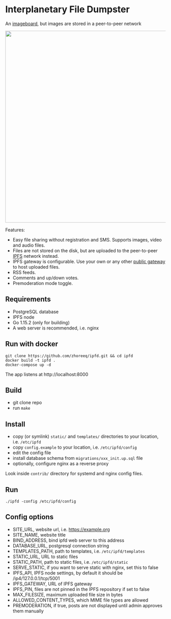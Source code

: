 # Interplanetary File Dumpster

An [imageboard](https://en.wikipedia.org/wiki/Imageboard), but images are stored in a peer-to-peer network

<img src="https://raw.githubusercontent.com/zhoreeq/ipfd/master/contrib/screenshot.jpeg" height=600>

Features:

- Easy file sharing without registration and SMS. Supports images, video and audio files.
- Files are not stored on the disk, but are uploaded to the peer-to-peer [IPFS](https://ipfs.io) network instead.
- IPFS gateway is configurable. Use your own or any other [public gateway](https://ipfs.github.io/public-gateway-checker/) to host uploaded files.
- RSS feeds.
- Comments and up/down votes.
- Premoderation mode toggle.

## Requirements

- PostgreSQL database
- IPFS node
- Go 1.15.2 (only for building)
- A web server is recommended, i.e. nginx

## Run with docker

```
git clone https://github.com/zhoreeq/ipfd.git && cd ipfd
docker build -t ipfd .
docker-compose up -d
```

The app listens at http://localhost:8000

## Build

- git clone repo
- run `make`

## Install

- copy (or symlink) `static/` and `templates/` directories to your location, i.e. `/etc/ipfd`
- copy `config.example` to your location, i.e. `/etc/ipfd/config`
- edit the config file
- install database schema from `migrations/xxx_init.up.sql` file
- optionally, configure nginx as a reverse proxy

Look inside `contrib/` directory for systemd and nginx config files. 

## Run

`./ipfd -config /etc/ipfd/config`

## Config options

- SITE\_URL, website url, i.e. https://example.org
- SITE\_NAME, website title
- BIND\_ADDRESS, bind ipfd web server to this address
- DATABASE\_URL, postgresql connection string
- TEMPLATES\_PATH, path to templates, i.e. `/etc/ipfd/templates`
- STATIC\_URL, URL to static files
- STATIC\_PATH, path to static files, i.e. `/etc/ipfd/static`
- SERVE\_STATIC, if you want to serve static with nginx, set this to false
- IPFS\_API, IPFS node settings, by default it should be /ip4/127.0.0.1/tcp/5001
- IPFS\_GATEWAY, URL of IPFS gateway
- IPFS\_PIN, files are not pinned in the IPFS repository if set to false
- MAX\_FILESIZE, maximum uploaded file size in bytes
- ALLOWED\_CONTENT\_TYPES, which MIME file types are allowed
- PREMODERATION, if true, posts are not displayed until admin approves them manually
